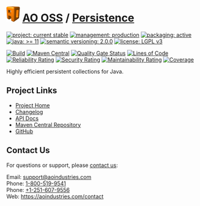# [<img src="ao-logo.png" alt="AO Logo" width="35" height="40">](https://github.com/ao-apps) [AO OSS](https://github.com/ao-apps/ao-oss) / [Persistence](https://github.com/ao-apps/ao-persistence)

[![project: current stable](https://oss.aoapps.com/ao-badges/project-current-stable.svg)](https://aoindustries.com/life-cycle#project-current-stable)
[![management: production](https://oss.aoapps.com/ao-badges/management-production.svg)](https://aoindustries.com/life-cycle#management-production)
[![packaging: active](https://oss.aoapps.com/ao-badges/packaging-active.svg)](https://aoindustries.com/life-cycle#packaging-active)  
[![java: &gt;= 11](https://oss.aoapps.com/ao-badges/java-11.svg)](https://docs.oracle.com/en/java/javase/11/docs/api/)
[![semantic versioning: 2.0.0](https://oss.aoapps.com/ao-badges/semver-2.0.0.svg)](http://semver.org/spec/v2.0.0.html)
[![license: LGPL v3](https://oss.aoapps.com/ao-badges/license-lgpl-3.0.svg)](https://www.gnu.org/licenses/lgpl-3.0)

[![Build](https://github.com/ao-apps/ao-persistence/workflows/Build/badge.svg?branch=master)](https://github.com/ao-apps/ao-persistence/actions?query=workflow%3ABuild)
[![Maven Central](https://maven-badges.herokuapp.com/maven-central/com.aoapps/ao-persistence/badge.svg)](https://maven-badges.herokuapp.com/maven-central/com.aoapps/ao-persistence)
[![Quality Gate Status](https://sonarcloud.io/api/project_badges/measure?branch=master&project=com.aoapps%3Aao-persistence&metric=alert_status)](https://sonarcloud.io/dashboard?branch=master&id=com.aoapps%3Aao-persistence)
[![Lines of Code](https://sonarcloud.io/api/project_badges/measure?branch=master&project=com.aoapps%3Aao-persistence&metric=ncloc)](https://sonarcloud.io/component_measures?branch=master&id=com.aoapps%3Aao-persistence&metric=ncloc)  
[![Reliability Rating](https://sonarcloud.io/api/project_badges/measure?branch=master&project=com.aoapps%3Aao-persistence&metric=reliability_rating)](https://sonarcloud.io/component_measures?branch=master&id=com.aoapps%3Aao-persistence&metric=Reliability)
[![Security Rating](https://sonarcloud.io/api/project_badges/measure?branch=master&project=com.aoapps%3Aao-persistence&metric=security_rating)](https://sonarcloud.io/component_measures?branch=master&id=com.aoapps%3Aao-persistence&metric=Security)
[![Maintainability Rating](https://sonarcloud.io/api/project_badges/measure?branch=master&project=com.aoapps%3Aao-persistence&metric=sqale_rating)](https://sonarcloud.io/component_measures?branch=master&id=com.aoapps%3Aao-persistence&metric=Maintainability)
[![Coverage](https://sonarcloud.io/api/project_badges/measure?branch=master&project=com.aoapps%3Aao-persistence&metric=coverage)](https://sonarcloud.io/component_measures?branch=master&id=com.aoapps%3Aao-persistence&metric=Coverage)

Highly efficient persistent collections for Java.

## Project Links
* [Project Home](https://oss.aoapps.com/persistence/)
* [Changelog](https://oss.aoapps.com/persistence/changelog)
* [API Docs](https://oss.aoapps.com/persistence/apidocs/)
* [Maven Central Repository](https://search.maven.org/artifact/com.aoapps/ao-persistence)
* [GitHub](https://github.com/ao-apps/ao-persistence)

## Contact Us
For questions or support, please [contact us](https://aoindustries.com/contact):

Email: [support@aoindustries.com](mailto:support@aoindustries.com)  
Phone: [1-800-519-9541](tel:1-800-519-9541)  
Phone: [+1-251-607-9556](tel:+1-251-607-9556)  
Web: https://aoindustries.com/contact
